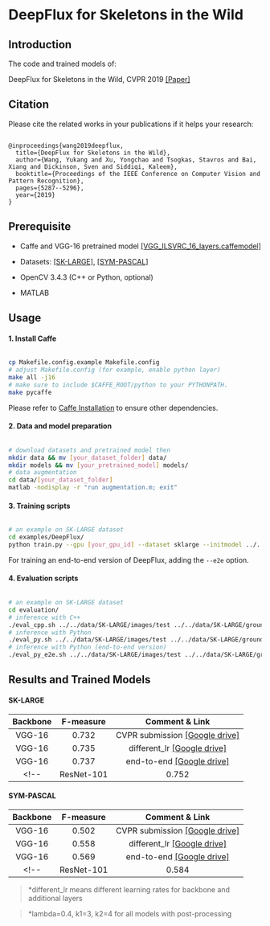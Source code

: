 # DeepFlux for Skeletons in the Wild

## Introduction

The code and trained models of: 

DeepFlux for Skeletons in the Wild, CVPR 2019 [[Paper]](http://openaccess.thecvf.com/content_CVPR_2019/papers/Wang_DeepFlux_for_Skeletons_in_the_Wild_CVPR_2019_paper.pdf)

## Citation

Please cite the related works in your publications if it helps your research:

```

@inproceedings{wang2019deepflux,
  title={DeepFlux for Skeletons in the Wild},
  author={Wang, Yukang and Xu, Yongchao and Tsogkas, Stavros and Bai, Xiang and Dickinson, Sven and Siddiqi, Kaleem},
  booktitle={Proceedings of the IEEE Conference on Computer Vision and Pattern Recognition},
  pages={5287--5296},
  year={2019}
}

```

## Prerequisite

* Caffe and VGG-16 pretrained model [[VGG_ILSVRC_16_layers.caffemodel]](http://www.robots.ox.ac.uk/~vgg/software/very_deep/caffe/VGG_ILSVRC_16_layers.caffemodel)

* Datasets: [[SK-LARGE]](https://drive.google.com/file/d/1eBIjpzU0kttcKEesRJ2y29_yMcc03sbh/view?usp=sharing), [[SYM-PASCAL]](https://drive.google.com/file/d/1PSfksp7X9fhF0xZ9jOaMb0f4eUs8ED9j/view?usp=sharing)

* OpenCV 3.4.3 (C++ or Python, optional)

* MATLAB

## Usage

#### 1. Install Caffe

```bash

cp Makefile.config.example Makefile.config
# adjust Makefile.config (for example, enable python layer)
make all -j16
# make sure to include $CAFFE_ROOT/python to your PYTHONPATH.
make pycaffe

```
Please refer to [Caffe Installation](http://caffe.berkeleyvision.org/install_apt.html) to ensure other dependencies.

#### 2. Data and model preparation

```bash

# download datasets and pretrained model then
mkdir data && mv [your_dataset_folder] data/
mkdir models && mv [your_pretrained_model] models/
# data augmentation
cd data/[your_dataset_folder]
matlab -nodisplay -r "run augmentation.m; exit"

```  

#### 3. Training scripts
  

```bash

# an example on SK-LARGE dataset
cd examples/DeepFlux/
python train.py --gpu [your_gpu_id] --dataset sklarge --initmodel ../../models/VGG_ILSVRC_16_layers.caffemodel

```

For training an end-to-end version of DeepFlux, adding the `--e2e` option.

#### 4. Evaluation scripts

```bash

# an example on SK-LARGE dataset
cd evaluation/
# inference with C++
./eval_cpp.sh ../../data/SK-LARGE/images/test ../../data/SK-LARGE/groundTruth/test ../../models/sklarge_iter_40000.caffemodel
# inference with Python
./eval_py.sh ../../data/SK-LARGE/images/test ../../data/SK-LARGE/groundTruth/test ../../models/sklarge_iter_40000.caffemodel
# inference with Python (end-to-end version)
./eval_py_e2e.sh ../../data/SK-LARGE/images/test ../../data/SK-LARGE/groundTruth/test ../../models/sklarge_iter_40000.caffemodel

```

## Results and Trained Models

#### SK-LARGE

| Backbone | F-measure | Comment & Link |
|:-------------:|:-------------:|:-----:|
| VGG-16 | 0.732 | CVPR submission [[Google drive]](https://drive.google.com/file/d/1dYtxLqNgNRCTVnkL_2wzIvjWuRk363FM/view?usp=sharing) |
| VGG-16 | 0.735 | different_lr [[Google drive]](https://drive.google.com/file/d/1nTYWYTdmcjrW74p-B9Hr-Qm9HvYgdI1x/view?usp=sharing) |
| VGG-16 | 0.737 | end-to-end [[Google drive]](https://drive.google.com/file/d/1YV9QGbcf68dttbzAnB0qZZU8P6KygmtX/view?usp=sharing) |
<!-- | ResNet-101 | 0.752 | different_lr [[Available soon]]() | -->

#### SYM-PASCAL

| Backbone | F-measure | Comment & Link |
|:-------------:|:-------------:|:-----:|
| VGG-16 | 0.502 | CVPR submission [[Google drive]](https://drive.google.com/file/d/1jtWk_7Vt-Gb8IrW3eaR7EuW8_uitgKE1/view?usp=sharing) |
| VGG-16 | 0.558 | different_lr [[Google drive]](https://drive.google.com/file/d/1DCreuYWZ32SXYnJo9hgjtxzVJB2uICgI/view?usp=sharing) |
| VGG-16 | 0.569 | end-to-end [[Google drive]](https://drive.google.com/file/d/1Rz6FLqf4c3k-AoHDHuK-DsvIdNwREw95/view?usp=sharing) |
<!-- | ResNet-101 | 0.584 | different_lr [[Available soon]]() | -->

>*different_lr means different learning rates for backbone and additional layers

>*lambda=0.4, k1=3, k2=4 for all models with post-processing
